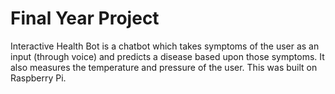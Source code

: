 # Final Year Project
Interactive Health Bot is a chatbot which takes symptoms of the user as an input (through voice) and predicts a disease based upon those symptoms. It also measures the temperature and pressure of the user. 
This was built on Raspberry Pi.
